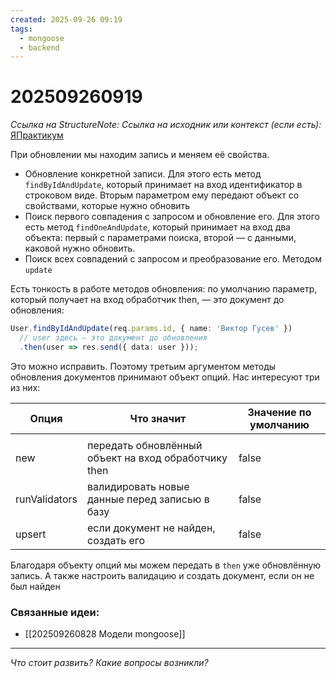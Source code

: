 ```yaml
---
created: 2025-09-26 09:19
tags:
  - mongoose
  - backend
---
```

# 202509260919
*Ссылка на StructureNote:*
*Ссылка на исходник или контекст (если есть):* [ЯПрактикум](https://practicum.yandex.ru/learn/backend-nodejs/courses/16b47298-e20d-4fde-9619-1ab305039a00/sprints/564238/topics/a4928f0d-5f69-4053-bea3-fa90d3a2a89f/lessons/0964829b-5b6d-4372-b84d-44a076b97b5a/)

При обновлении мы находим запись и меняем её свойства.
- Обновление конкретной записи. Для этого есть метод `findByIdAndUpdate`, который принимает на вход идентификатор в строковом виде. Вторым параметром ему передают объект со свойствами, которые нужно обновить
- Поиск первого совпадения с запросом и обновление его. Для этого есть метод `findOneAndUpdate`, который принимает на вход два объекта: первый с параметрами поиска, второй — с данными, каковой нужно обновить.
- Поиск всех совпадений с запросом и преобразование его. Методом `update`

Есть тонкость в работе методов обновления: по умолчанию параметр, который получает на вход обработчик then, — это документ до обновления:
```ts
User.findByIdAndUpdate(req.params.id, { name: 'Виктор Гусев' })
  // user здесь — это документ до обновления
  .then(user => res.send({ data: user }));
```

Это можно исправить. Поэтому третьим аргументом методы обновления документов принимают объект опций. Нас интересуют три из них:

| Опция         | Что значит                                           | Значение по умолчанию |
| ------------- | ---------------------------------------------------- | --------------------- |
|               |                                                      |                       |
| new           | передать обновлённый объект на вход обработчику then | false                 |
| runValidators | валидировать новые данные перед записью в базу       | false                 |
| upsert        | если документ не найден, создать его                 | false                 |


Благодаря объекту опций мы можем передать в `then` уже обновлённую запись. А также настроить валидацию и создать документ, если он не был найден
### Связанные идеи:
* [[202509260828 Модели mongoose]]
---

*Что стоит развить? Какие вопросы возникли?*